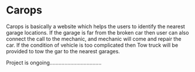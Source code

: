 # Carops
Carops is basically a website which helps the users to identify the nearest garage locations. If the garage is far from the broken car then user can also connect the
call to the mechanic, and mechanic will come and repair the car. If the condition of vehicle is too complicated then Tow truck will be provided to tow the gar to the 
nearest garages.

Project is ongoing...................................

